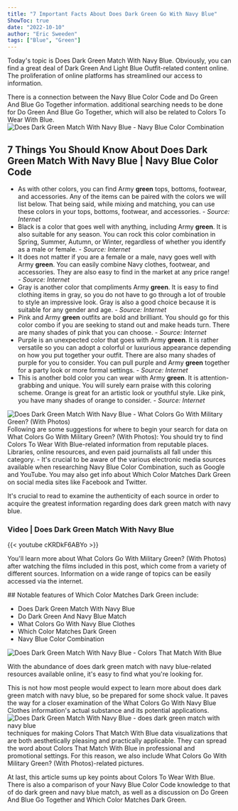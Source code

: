 ```yaml
---
title: "7 Important Facts About Does Dark Green Go With Navy Blue"
ShowToc: true 
date: "2022-10-10"
author: "Eric Sweeden" 
tags: ["Blue", "Green"]
---
```


	
Today's topic is Does Dark Green Match With Navy Blue. Obviously, you can find a great deal of Dark Green And Light Blue Outfit-related content online. The proliferation of online platforms has streamlined our access to information.

There is a connection between the Navy Blue Color Code and Do Green And Blue Go Together information. additional searching needs to be done for Do Green And Blue Go Together, which will also be related to Colors To Wear With Blue.
<img loading="lazy" src="http://2bonthewater.com/yahoo_site_admin/assets/images/sulphur_kids_001.149190629_std.jpg" onerror="this.onerror=null;this.src='https://blogger.googleusercontent.com/img/a/AVvXsEhe7F7TRXHtjiKvHb5vS7DmnxvpHiDyoYyYvm1nHB3Qp2_w3BnM6A2eq4v7FYxCC9bfZt3a9vIMtAYEKUiaDQbHMg-ViyGmRIj39MLp0bGFfgfYw1Dc9q_H-T0wiTm3l0Uq42dETrN9eC8aGJ9_IORZsxST1AcLR7np1koOfcc7tnHa4S8Mwz_xD9d0=s16000';" alt="Does Dark Green Match With Navy Blue - Navy Blue Color Combination" >

## 7 Things You Should Know About Does Dark Green Match With Navy Blue | Navy Blue Color Code
-   As with other colors, you can find Army **green** tops, bottoms, footwear, and accessories. Any of the items can be paired with the colors we will list below. That being said, while mixing and matching, you can use these colors in your tops, bottoms, footwear, and accessories. - <cite>Source: Internet</cite>
-   Black is a color that goes well with anything, including Army **green**. It is also suitable for any season. You can rock this color combination in Spring, Summer, Autumn, or Winter, regardless of whether you identify as a male or female. - <cite>Source: Internet</cite>
-   It does not matter if you are a female or a male, navy goes well with Army **green**. You can easily combine Navy clothes, footwear, and accessories. They are also easy to find in the market at any price range! - <cite>Source: Internet</cite>
-   Gray is another color that compliments Army **green**. It is easy to find clothing items in gray, so you do not have to go through a lot of trouble to style an impressive look. Gray is also a good choice because it is suitable for any gender and age. - <cite>Source: Internet</cite>
-   Pink and Army **green** outfits are bold and brilliant. You should go for this color combo if you are seeking to stand out and make heads turn. There are many shades of pink that you can choose. - <cite>Source: Internet</cite>
-   Purple is an unexpected color that goes with Army **green**. It is rather versatile so you can adopt a colorful or luxurious appearance depending on how you put together your outfit. There are also many shades of purple for you to consider. You can pull purple and Army **green** together for a party look or more formal settings. - <cite>Source: Internet</cite>
-   This is another bold color you can wear with Army **green**. It is attention-grabbing and unique. You will surely earn praise with this coloring scheme. Orange is great for an artistic look or youthful style. Like pink, you have many shades of orange to consider. - <cite>Source: Internet</cite>


<img loading="lazy" src="https://qph.fs.quoracdn.net/main-qimg-181ae5117d85c8d3a86814e537ca719c-c" onerror="this.onerror=null;this.src='https://blogger.googleusercontent.com/img/a/AVvXsEhe7F7TRXHtjiKvHb5vS7DmnxvpHiDyoYyYvm1nHB3Qp2_w3BnM6A2eq4v7FYxCC9bfZt3a9vIMtAYEKUiaDQbHMg-ViyGmRIj39MLp0bGFfgfYw1Dc9q_H-T0wiTm3l0Uq42dETrN9eC8aGJ9_IORZsxST1AcLR7np1koOfcc7tnHa4S8Mwz_xD9d0=s16000';" alt="Does Dark Green Match With Navy Blue - What Colors Go With Military Green? (With Photos)" >
Following are some suggestions for where to begin your search for data on What Colors Go With Military Green? (With Photos):
You should try to find Colors To Wear With Blue-related information from reputable places. Libraries, online resources, and even paid journalists all fall under this category.
- It's crucial to be aware of the various electronic media sources available when researching Navy Blue Color Combination, such as Google and YouTube. You may also get info about Which Color Matches Dark Green on social media sites like Facebook and Twitter.

It's crucial to read to examine the authenticity of each source in order to acquire the greatest information regarding does dark green match with navy blue.

### Video | Does Dark Green Match With Navy Blue
{{< youtube cKRDkF6ABYo >}} 

You'll learn more about What Colors Go With Military Green? (With Photos) after watching the films included in this post, which come from a variety of different sources. Information on a wide range of topics can be easily accessed via the internet.
<script async="async" data-cfasync="false" src="//normallydemandedalter.com/fe63df3c5408708b15d8dc3d9b206b31/invoke.js"></script>
<div id="container-fe63df3c5408708b15d8dc3d9b206b31"></div>
## Notable features of Which Color Matches Dark Green include:

- Does Dark Green Match With Navy Blue
- Do Dark Green And Navy Blue Match
- What Colors Go With Navy Blue Clothes
- Which Color Matches Dark Green
- Navy Blue Color Combination

 <img loading="lazy" src="http://fabmood.com/wp-content/uploads/2014/05/emerald-and-gold-wedding1.jpg" onerror="this.onerror=null;this.src='https://blogger.googleusercontent.com/img/a/AVvXsEhe7F7TRXHtjiKvHb5vS7DmnxvpHiDyoYyYvm1nHB3Qp2_w3BnM6A2eq4v7FYxCC9bfZt3a9vIMtAYEKUiaDQbHMg-ViyGmRIj39MLp0bGFfgfYw1Dc9q_H-T0wiTm3l0Uq42dETrN9eC8aGJ9_IORZsxST1AcLR7np1koOfcc7tnHa4S8Mwz_xD9d0=s16000';" alt="Does Dark Green Match With Navy Blue - Colors That Match With Blue" >

With the abundance of does dark green match with navy blue-related resources available online, it's easy to find what you're looking for.

This is not how most people would expect to learn more about does dark green match with navy blue, so be prepared for some shock value. It paves the way for a closer examination of the What Colors Go With Navy Blue Clothes information's actual substance and its potential applications.
<img loading="lazy" src="https://www.devolkitchens.co.uk/blog/wp-content/uploads/2014/10/Shaker_Bath-_DSC3974.jpg" onerror="this.onerror=null;this.src='https://blogger.googleusercontent.com/img/a/AVvXsEhe7F7TRXHtjiKvHb5vS7DmnxvpHiDyoYyYvm1nHB3Qp2_w3BnM6A2eq4v7FYxCC9bfZt3a9vIMtAYEKUiaDQbHMg-ViyGmRIj39MLp0bGFfgfYw1Dc9q_H-T0wiTm3l0Uq42dETrN9eC8aGJ9_IORZsxST1AcLR7np1koOfcc7tnHa4S8Mwz_xD9d0=s16000';" alt="Does Dark Green Match With Navy Blue - does dark green match with navy blue" >
techniques for making Colors That Match With Blue data visualizations that are both aesthetically pleasing and practically applicable. They can spread the word about Colors That Match With Blue in professional and promotional settings. For this reason, we also include What Colors Go With Military Green? (With Photos)-related pictures.

At last, this article sums up key points about Colors To Wear With Blue. There is also a comparison of your Navy Blue Color Code knowledge to that of do dark green and navy blue match, as well as a discussion on Do Green And Blue Go Together and Which Color Matches Dark Green.
	
	


